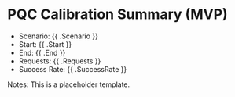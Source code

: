 # PQC Calibration Summary (MVP)

- Scenario: {{ .Scenario }}
- Start: {{ .Start }}
- End: {{ .End }}
- Requests: {{ .Requests }}
- Success Rate: {{ .SuccessRate }}

Notes: This is a placeholder template.
